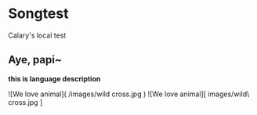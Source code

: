 Songtest
========

Calary's local test 

## Aye, papi~
**this is language description**

![We love animal]( /images/wild cross.jpg )
![We love animal][ images/wild\ cross.jpg ]


